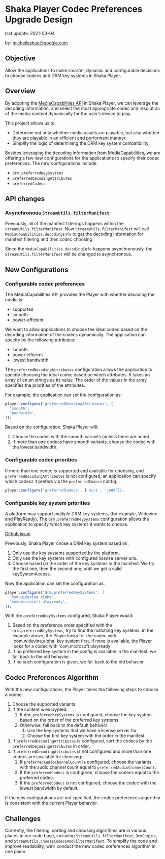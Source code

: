 # Shaka Player Codec Preferences Upgrade Design

last update: 2021-03-04

by: [michellezhuo@google.com](mailto:michellezhuo@google.com)


## Objective

Allow the applications to make smarter, dynamic and configurable decisions to
choose codecs and DRM key systems in Shaka Player.


## Overview

By adopting the [MediaCapabilities API][] in Shaka Player, we can leverage the
decoding information, and select the most appropriate codec and resolution of
the media content dynamically for the user’s device to play.

This project allows us to:
- Determine not only whether media assets are playable, but also whether they
  are playable in an efficient and performant manner
- Simplify the logic of determining the DRM key system compatibility

Besides leveraging the decoding information from MediaCapabilities, we are
offering a few new configurations for the applications to specify their codec
preferences. The new configurations include:
- `drm.preferredKeySystems`
- `preferredDecodingAttributes`
- `preferredCodecs`

[MediaCapabilities API]: https://developer.mozilla.org/en-US/docs/Web/API/Media_Capabilities_API


## API changes

### Asynchronous `StreamUtils.filterManifest`

Previously, all of the manifest filterings happens within the
`StreamUtils.filterManifest`. Now `StreamUtils.filterManifest` will call
`MediaCapabilities.decodingInfo` to get the decoding information for manifest
filtering and then codec choosing.

Since the `MediaCapabilities.decodingInfo` happens asynchronously, the
`StreamUtils.filterManifest` will be changed to asynchronous.


## New Configurations

### Configurable codec preferences

The MediaCapabilities API provides the Player with whether decoding the media
is:
- supported
- smooth
- power-efficient

We want to allow applications to choose the ideal codec based on the decoding
information of the codecs dynamically. The application can specify by
the following attributes:
- smooth
- power efficient
- lowest bandwidth

The `preferredDecodingAttributes` configuration allows the application to
specify choosing the ideal codec based on which attributes. It takes an array
of enum strings as its value. The order of the values in the array specifies
the priorities of the attributes.

For example, the application can set the configuration as:

```js
player.configure('preferredDecodingAttributes', [
  'smooth',
  'bandwidth',
]);
```

Based on the configuration, Shaka Player will:
1. Choose the codec with the smooth variants (unless there are none)
2. If more than one codecs have smooth variants, choose the codec with the
   lowest bandwidth.

### Configurable codec priorities

If more than one codec is supported and available for choosing, and
`preferredDecodingAttributes` is not configured, an application can specify
which codecs it prefers via the `preferredCodecs` config.

```js
player.configure('preferredCodecs', ['avc1', 'vp09']);
```

### Configurable key system priorities

A platform may support multiple DRM key systems, (for example, Widevine and
PlayReady). The `drm.preferredKeySystems` configuration allows the application
to specify which key systems it wants to choose.

[Github issue](https://github.com/google/shaka-player/issues/3002)

Previously, Shaka Player chose a DRM key system based on:
1. Only use the key systems supported by the platform.
2. Only use the key systems with configured license server urls.
3. Choose based on the order of the key systems in the manifest. We try the
first one, then the second one, until we get a valid keySystemAccess.

Now the application can set the configuration as:

```js
player.configure('drm.preferredKeySystems', [
  'com.widevine.alpha',
  'com.microsoft.playready',
]);
```

With `drm.preferredKeySystems` configured, Shaka Player would:
1. Based on the preference order specified with the `drm.preferredKeySystems`,
   try to find the matching key systems. In the example above, the Player looks
   for the codec with 'com.widevine.alpha' key system first. If none is
   available, the Player looks for a codec with 'com.microsoft.playready'.
2. If no preferred key system in the config is available in the manifest, we
   fall back to the old behavior.
3. If no such configuration is given, we fall back to the old behavior.


## Codec Preferences Algorithm

With the new configurations, the Player takes the following steps to choose a
codec:
1. Choose the supported variants
2. If the content is encrypted:
   1. If `drm.preferredKeySystems` is configured, choose the key system based on
      the order of the preferred key systems.
   2. Otherwise, fall back to the default behavior:
      1. Use the key systems that we have a license server for.
      2. Choose the first key system with the order in the manifest.
4. If `preferredDecodingAttributes` is configured, sort the codecs by the
   `preferredDecodingAttributes` in order.
5. If `preferredDecodingAttributes` is not configured and more than one codecs
   are available for choosing:
   1. If `preferredAudioChannelCount` is configured, choose the variants with
      the audio channel count equal to `preferredAudioChannelCount`.
   2. If the `preferredCodecs` is configured, choose the codecs equal to the
      preferred codec.
   3. If the `preferredCodecs` is not configured, choose the codec with the
      lowest bandwidth by default.

If the new configurations are not specified, the codec preferences algorithm is
consistent with the current Player behavior.


## Challenges

Currently, the filtering, sorting and choosing algorithms are in various places
in our code base, including `StreamUtils.filterManifest`, `DrmEngine`, and
`StreamUtils.chooseCodecsAndFilterManifest`.  To simplify the code and improve
readability, we’ll conduct the new codec preferences algorithm in one place.
